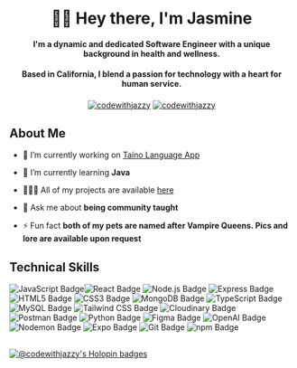 <h1 align="center">👋🏾 Hey there, I'm Jasmine</h1>
<h4 align="center">I'm a dynamic and dedicated Software Engineer with a unique background in health and wellness.</h4>
<h4 align="center">Based in California, I blend a passion for technology with a heart for human service.</h4>
<p align="center">
  <a href="https://linkedin.com/in/codewithjazzy" target="blank"><img align="center" src="https://img.shields.io/badge/LinkedIn-0077B5?style=plastic&logo=linkedin&logoColor=white" alt="codewithjazzy"/></a>
  <a href="https://twitter.com/codewithjazzy"  target="blank"><img align="center" src="https://img.shields.io/badge/Twitter-1DA1F2?style=plastic&logo=twitter&logoColor=white" alt="codewithjazzy"/></a>
</p>

## About Me
- 🔭 I’m currently working on [Taíno Language App](https://github.com/itskarelleh/taino-language-app)

- 🌱 I’m currently learning **Java**

- 👩🏾‍💻 All of my projects are available [here](https://jasminetaylor.dev/work/)

- 💬 Ask me about **being community taught**

- ⚡ Fun fact **both of my pets are named after Vampire Queens. Pics and lore are available upon request**

## Technical Skills 
<img src="https://img.shields.io/badge/JavaScript-F7DF1E?logo=javascript&logoColor=000&style=plastic" alt="JavaScript Badge"><img src="https://img.shields.io/badge/React-61DAFB?logo=react&logoColor=000&style=plastic" alt="React Badge">
<img src="https://img.shields.io/badge/Node.js-5FA04E?logo=nodedotjs&logoColor=fff&style=plastic" alt="Node.js Badge">
<img src="https://img.shields.io/badge/Express-000?logo=express&logoColor=fff&style=plastic" alt="Express Badge">
<img src="https://img.shields.io/badge/HTML5-E34F26?logo=html5&logoColor=fff&style=plastic" alt="HTML5 Badge">
<img src="https://img.shields.io/badge/CSS3-1572B6?logo=css3&logoColor=fff&style=plastic" alt="CSS3 Badge">
<img src="https://img.shields.io/badge/MongoDB-47A248?logo=mongodb&logoColor=fff&style=plastic" alt="MongoDB Badge">
<img src="https://img.shields.io/badge/TypeScript-3178C6?logo=typescript&logoColor=fff&style=plastic" alt="TypeScript Badge">
<img src="https://img.shields.io/badge/MySQL-4479A1?logo=mysql&logoColor=fff&style=plastic" alt="MySQL Badge">
<img src="https://img.shields.io/badge/Tailwind%20CSS-06B6D4?logo=tailwindcss&logoColor=fff&style=plastic" alt="Tailwind CSS Badge">
<img src="https://img.shields.io/badge/Cloudinary-3448C5?logo=cloudinary&logoColor=fff&style=plastic" alt="Cloudinary Badge">
<img src="https://img.shields.io/badge/Postman-FF6C37?logo=postman&logoColor=fff&style=plastic" alt="Postman Badge">
<img src="https://img.shields.io/badge/Python-3776AB?logo=python&logoColor=fff&style=plastic" alt="Python Badge">
<img src="https://img.shields.io/badge/Figma-F24E1E?logo=figma&logoColor=fff&style=plastic" alt="Figma Badge">
<img src="https://img.shields.io/badge/OpenAI-412991?logo=openai&logoColor=fff&style=plastic" alt="OpenAI Badge">
<img src="https://img.shields.io/badge/Nodemon-76D04B?logo=nodemon&logoColor=fff&style=plastic" alt="Nodemon Badge">
<img src="https://img.shields.io/badge/Expo-000020?logo=expo&logoColor=fff&style=plastic" alt="Expo Badge">
<img src="https://img.shields.io/badge/Git-F05032?logo=git&logoColor=fff&style=plastic" alt="Git Badge">
<img src="https://img.shields.io/badge/npm-CB3837?logo=npm&logoColor=fff&style=plastic" alt="npm Badge">

##
[![@codewithjazzy's Holopin badges](https://holopin.me/codewithjazzy)](https://holopin.io/@codewithjazzy)
